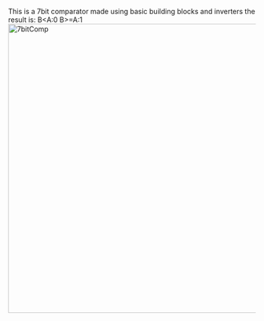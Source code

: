 This is a 7bit comparator made using basic building blocks and inverters the result is: B<A:0 B>=A:1
<img width="588" alt="7bitComp" src="https://github.com/user-attachments/assets/2dc2a290-27f8-4f20-9891-a9865ac5c0b5" />
